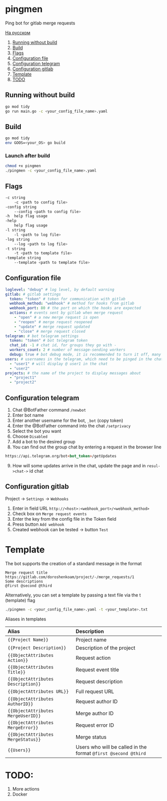 # pingmen
Ping bot for gitlab merge requests

[На русском](README_RUS.md)

1. [Running without build](#run)
2. [Build](#build)
3. [Flags](#flags)
4. [Configuration file](#cfgfile)
5. [Configuration telegram](#cfgtelegram)
6. [Configuration gitlab](#cfggitlab)
7. [Template](#template)
8. [TODO](#todo)

## Running without build <a name="run"></a>
```zsh
go mod tidy
go run main.go -c <your_config_file_name>.yaml
```

## Build <a name="build"></a>
```zsh
go mod tidy
env GOOS=<your_OS> go build 
```

### Launch after build
```zsh
chmod +x pingmen
./pingmen -c <your_config_file_name>.yaml
```

## Flags <a name="flags"></a>
```zsh
-c string
  	-c <path to config file>
-config string
  	--config <path to config file>
-h	help flag usage
-help
  	help flag usage
-l string
  	-l <path to log file>
-log string
  	--log <path to log file>
-t string
  	-t <path to template file>
-template string
  	--template <path to template file>
```

## Configuration file <a name="cfgfile"></a>
```yaml
loglevel: "debug" # log level, by default warning 
gitlab: # gitlab settings
  token: "token" # token for communication with gitlab
  webhook_method: "webhook" # method for hooks from gitlab
  webhook_port: 80 # the port on which the hooks are expected
  actions: # events sent by gitlab when merge request
    - "open" # a new merge request is open
    - "reopen" # merge request reopened
    - "update" # merge request updated
    - "close" # merge request closed
telegram: # bot telegram settings
  token: "token" # bot telegram token
  chat_id: -1 # chat id, for groups they go with -
  workers_count: 2 # number of message-sending workers
  debug: true # bot debug mode, it is recommended to turn it off, many logs
users: # usernames in the telegram, which need to be pinged in the chat, are written without @
  - "user1" # will display @ user1 in the chat
  - "user2"
projects: # the name of the project to display messages about
  - "project1"
  - "project2"
```

## Configuration telegram <a name="cfgtelegram"></a>
1. Chat @BotFather command ```/newbot```
2. Enter bot name
3. Enter another username for the bot, ```_bot``` (copy token)
4. Enter the @BotFather command into the chat ```/setprivacy```
5. Select the bot you want
6. Choose ```Disabled```
7. Add a bot to the desired group
8. You can find out the group chat by entering a request in the browser line
```html
https://api.telegram.org/bot<bot_token>/getUpdates
```
9. How will some updates arrive in the chat, update the page and in ```resul->chat->``` id chat

## Configuration gitlab <a name="cfggitlab"></a>
Project -> ```Settings``` -> ```Webhooks```
1. Enter in field URL ```http://<host>:<webhook_port>/<webhook_method>```
2. Check box on ```Merge request events```
3. Enter the key from the config file in the Token field   
4. Press button ```Add webhook```
5. Created webhook can be tested -> button ```Test```

# Template <a name="template"></a>
The bot supports the creation of a standard message in the format
```text
Merge request title
https://gitlab.com/doroshenkoam/project/-/merge_requests/1
Some descriptions
@first @second @third
```
Alternatively, you can set a template by passing a text file via the t (template) flag
```zsh
./pingmen -c <your_config_file_name>.yaml -t <your_template>.txt
```

Aliases in templates

|Alias|Description|
|:----|:----------|
|```{{Project Name}}```|Project name|
|```{{Project Description}}```|Description of the project|
|```{{ObjectAttributes Action}}```|Request action|
|```{{ObjectAttributes Title}}```|Request event title|
|```{{ObjectAttributes Description}}```|Request description|
|```{{ObjectAttributes URL}}```|Full request URL|
|```{{ObjectAttributes AuthorID}}```|Request author ID|
|```{{ObjectAttributes MergeUserID}}```|Merge author ID|
|```{{ObjectAttributes MergeError}}```|Request error ID|
|```{{ObjectAttributes MergeStatus}}```|Merge status|
|```{{Users}}```|Users who will be called in the format ```@first @second @third```|

# TODO: <a name="todo"></a>
1. More actions
2. Docker